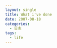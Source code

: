 ```yaml
---
layout: single
title: What i've done
date: 2007-08-18
categories:
  - 日志
tags:
  - life
---
```


&nbsp;
